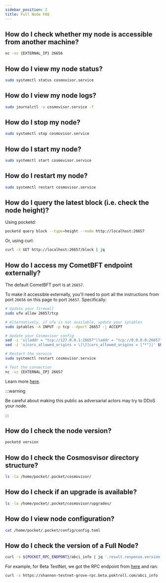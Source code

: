 ```yaml
---
sidebar_position: 2
title: Full Node FAQ
---
```


## How do I check whether my node is accessible from another machine?

```bash
nc -vz {EXTERNAL_IP} 26656
```

## How do I view my node status?

```bash
sudo systemctl status cosmovisor.service
```

## How do I view my node logs?

```bash
sudo journalctl -u cosmovisor.service -f
```

## How do I stop my node?

```bash
sudo systemctl stop cosmovisor.service
```

## How do I start my node?

```bash
sudo systemctl start cosmovisor.service
```

## How do I restart my node?

```bash
sudo systemctl restart cosmovisor.service
```

## How do I query the latest block (i.e. check the node height)?

Using pocketd:

```bash
pocketd query block --type=height --node http://localhost:26657
```

Or, using curl:

```bash
curl -X GET http://localhost:26657/block | jq
```

## How do I access my CometBFT endpoint externally?

The default CometBFT port is at `26657`.

To make it accessible externally, you'll need to port all the instructions from
port `26656` on this page to port `26657`. Specifically:

```bash
# Update your firewall
sudo ufw allow 26657/tcp

# Alternatively, if ufw is not available, update your iptables
sudo iptables -A INPUT -p tcp --dport 26657 -j ACCEPT

# Update your Cosmovisor config
sed -i 's|laddr = "tcp://127.0.0.1:26657"|laddr = "tcp://0.0.0.0:26657"|' $HOME/.pocket/config/config.toml
sed -i 's|cors_allowed_origins = \[\]|cors_allowed_origins = ["*"]|' $HOME/.pocket/config/config.toml

# Restart the service
sudo systemctl restart cosmovisor.service

# Test the connection
nc -vz {EXTERNAL_IP} 26657
```

Learn more [here](https://docs.cometbft.com/main/rpc/).

:::warning

Be careful about making this public as adversarial actors may try to DDoS your node.

:::

## How do I check the node version?

```bash
pocketd version
```

## How do I check the Cosmosvisor directory structure?

```bash
ls -la /home/pocket/.pocket/cosmovisor/
```

## How do I check if an upgrade is available?

```bash
ls -la /home/pocket/.pocket/cosmovisor/upgrades/
```

## How do I view node configuration?

```bash
cat /home/pocket/.pocket/config/config.toml
```

## How do I check the version of a Full Node?

```bash
curl -s ${POCKET_RPC_ENDPONT}/abci_info | jq '.result.response.version'
```

For example, for Beta TestNet, we got the RPC endpoint from [here](../../2_explore/1_tools/2_shannon_beta.md) and ran:

```bash
curl -s https://shannon-testnet-grove-rpc.beta.poktroll.com/abci_info | jq '.result.response.version'
```
